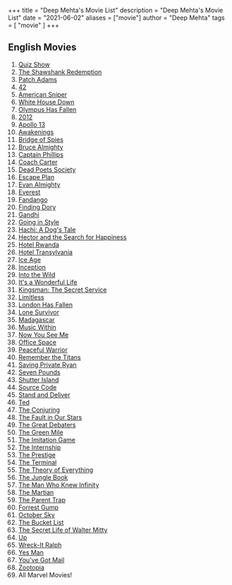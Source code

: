 +++
title = "Deep Mehta's Movie List"
description = "Deep Mehta's Movie List"
date = "2021-06-02"
aliases = ["movie"]
author = "Deep Mehta"
tags = [
    "movie"
]
+++

## English Movies

1. [Quiz Show](https://www.imdb.com/title/tt0110932)
2. [The Shawshank Redemption](https://www.imdb.com/title/tt0111161)
3. [Patch Adams](https://www.imdb.com/title/tt0129290)
4. [42](https://www.imdb.com/title/tt0453562)
5. [American Sniper](https://www.imdb.com/title/tt2179136)
6. [White House Down](https://www.imdb.com/title/tt2334879)
7. [Olympus Has Fallen](https://www.imdb.com/title/tt2302755)
8. [2012](https://www.imdb.com/title/tt1190080)
9. [Apollo 13](https://www.imdb.com/title/tt0112384)
10. [Awakenings](https://www.imdb.com/title/tt0099077)
11. [Bridge of Spies](https://www.imdb.com/title/tt3682448)
12. [Bruce Almighty](https://www.imdb.com/title/tt0315327)
13. [Captain Phillips](https://www.imdb.com/title/tt1535109)
14. [Coach Carter](https://www.imdb.com/title/tt0393162)
15. [Dead Poets Society](https://www.imdb.com/title/tt0097165)
16. [Escape Plan](https://www.imdb.com/title/tt1211956)
17. [Evan Almighty](https://www.imdb.com/title/tt0413099)
18. [Everest](https://www.imdb.com/title/tt2719848)
19. [Fandango](https://www.imdb.com/title/tt0089126)
20. [Finding Dory](https://www.imdb.com/title/tt2277860)
21. [Gandhi](https://www.imdb.com/title/tt0083987)
22. [Going in Style](https://www.imdb.com/title/tt2568862)
23. [Hachi: A Dog's Tale](https://www.imdb.com/title/tt1028532)
24. [Hector and the Search for Happiness](https://www.imdb.com/title/tt1626146)
25. [Hotel Rwanda](https://www.imdb.com/title/tt0395169)
26. [Hotel Transylvania](https://www.imdb.com/title/tt0837562)
27. [Ice Age](https://www.imdb.com/title/tt0268380)
28. [Inception](https://www.imdb.com/title/tt1375666)
29. [Into the Wild](https://www.imdb.com/title/tt0758758)
30. [It's a Wonderful Life](https://www.imdb.com/title/tt0038650)
31. [Kingsman: The Secret Service](https://www.imdb.com/title/tt2802144)
32. [Limitless](https://www.imdb.com/title/tt1219289)
33. [London Has Fallen](https://www.imdb.com/title/tt3300542)
34. [Lone Survivor](https://www.imdb.com/title/tt1091191)
35. [Madagascar](https://www.imdb.com/title/tt0351283)
36. [Music Within](https://www.imdb.com/title/tt0422783)
37. [Now You See Me](https://www.imdb.com/title/tt1670345)
38. [Office Space](https://www.imdb.com/title/tt0151804)
39. [Peaceful Warrior](https://www.imdb.com/title/tt0438315)
40. [Remember the Titans](https://www.imdb.com/title/tt0210945)
41. [Saving Private Ryan](https://www.imdb.com/title/tt0120815)
42. [Seven Pounds](https://www.imdb.com/title/tt0814314)
43. [Shutter Island](https://www.imdb.com/title/tt1130884)
44. [Source Code](https://www.imdb.com/title/tt0945513)
45. [Stand and Deliver](https://www.imdb.com/title/tt0094027)
46. [Ted](https://www.imdb.com/title/tt1637725)
47. [The Conjuring](https://www.imdb.com/title/tt1457767)
48. [The Fault in Our Stars](https://www.imdb.com/title/tt2582846)
49. [The Great Debaters](https://www.imdb.com/title/tt0427309)
50. [The Green Mile](https://www.imdb.com/title/tt0120689)
51. [The Imitation Game](https://www.imdb.com/title/tt2084970)
52. [The Internship](https://www.imdb.com/title/tt2234155)
53. [The Prestige](https://www.imdb.com/title/tt0482571)
54. [The Terminal](https://www.imdb.com/title/tt0362227)
55. [The Theory of Everything](https://www.imdb.com/title/tt2980516)
56. [The Jungle Book](https://www.imdb.com/title/tt3040964)
57. [The Man Who Knew Infinity](https://www.imdb.com/title/tt0787524)
58. [The Martian](https://www.imdb.com/title/tt3659388)
59. [The Parent Trap](https://www.imdb.com/title/tt0120783)
60. [Forrest Gump](https://www.imdb.com/title/tt0109830)
61. [October Sky](https://www.imdb.com/title/tt0132477)
62. [The Bucket List](https://www.imdb.com/title/tt0825232)
63. [The Secret Life of Walter Mitty](https://www.imdb.com/title/tt0359950)
64. [Up](https://www.imdb.com/title/tt1049413)
65. [Wreck-It Ralph](https://www.imdb.com/title/tt1772341)
66. [Yes Man](https://www.imdb.com/title/tt1068680)
67. [You've Got Mail](https://www.imdb.com/title/tt0128853)
68. [Zootopia](https://www.imdb.com/title/tt2948356)
69. All Marvel Movies!
